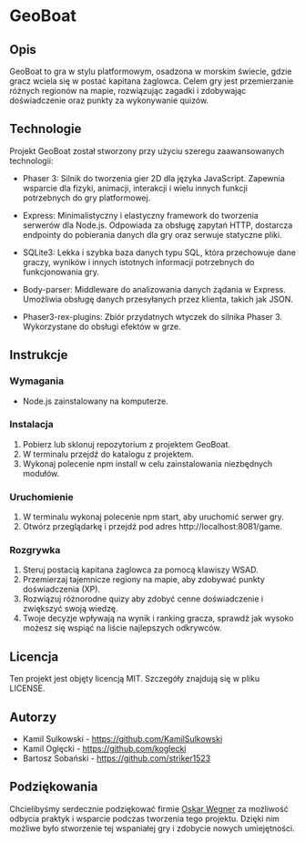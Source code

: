 # GeoBoat
## Opis
GeoBoat to gra w stylu platformowym, osadzona w morskim świecie, gdzie gracz wciela się w postać kapitana żaglowca. Celem gry jest przemierzanie różnych regionów na mapie, rozwiązując zagadki i zdobywając doświadczenie oraz punkty za wykonywanie quizów.

## Technologie
Projekt GeoBoat został stworzony przy użyciu szeregu zaawansowanych technologii:

- Phaser 3: Silnik do tworzenia gier 2D dla języka JavaScript. Zapewnia wsparcie dla fizyki, animacji, interakcji i wielu innych funkcji potrzebnych do gry platformowej.

- Express: Minimalistyczny i elastyczny framework do tworzenia serwerów dla Node.js. Odpowiada za obsługę zapytań HTTP, dostarcza endpointy do pobierania danych dla gry oraz serwuje statyczne pliki.

- SQLite3: Lekka i szybka baza danych typu SQL, która przechowuje dane graczy, wyników i innych istotnych informacji potrzebnych do funkcjonowania gry.

- Body-parser: Middleware do analizowania danych żądania w Express. Umożliwia obsługę danych przesyłanych przez klienta, takich jak JSON.

- Phaser3-rex-plugins: Zbiór przydatnych wtyczek do silnika Phaser 3. Wykorzystane do obsługi efektów w grze.

## Instrukcje
### Wymagania
- Node.js zainstalowany na komputerze.
### Instalacja
1. Pobierz lub sklonuj repozytorium z projektem GeoBoat.
2. W terminalu przejdź do katalogu z projektem.
3. Wykonaj polecenie npm install w celu zainstalowania niezbędnych modułów.
### Uruchomienie
1. W terminalu wykonaj polecenie npm start, aby uruchomić serwer gry.
2. Otwórz przeglądarkę i przejdź pod adres http://localhost:8081/game.
### Rozgrywka
1. Steruj postacią kapitana żaglowca za pomocą klawiszy WSAD.
2. Przemierzaj tajemnicze regiony na mapie, aby zdobywać punkty doświadczenia (XP).
3. Rozwiązuj różnorodne quizy aby zdobyć cenne doświadczenie i zwiększyć swoją wiedzę.
4. Twoje decyzje wpływają na wynik i ranking gracza, sprawdź jak wysoko możesz się wspiąć na liście najlepszych odkrywców.
## Licencja
Ten projekt jest objęty licencją MIT. Szczegóły znajdują się w pliku LICENSE.

## Autorzy
- Kamil Sulkowski - https://github.com/KamilSulkowski
- Kamil Oglęcki - https://github.com/koglecki
- Bartosz Sobański - https://github.com/striker1523

## Podziękowania

Chcielibyśmy serdecznie podziękować firmie [Oskar Wegner](https://oskarwegner.pl) za możliwość odbycia praktyk i wsparcie podczas tworzenia tego projektu. Dzięki nim możliwe było stworzenie tej wspaniałej gry i zdobycie nowych umiejętności.

